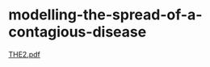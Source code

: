# modelling-the-spread-of-a-contagious-disease
[THE2.pdf](https://github.com/BuseVarkan/modelling-the-spread-of-a-contagious-disease/files/7789016/THE2.pdf)
